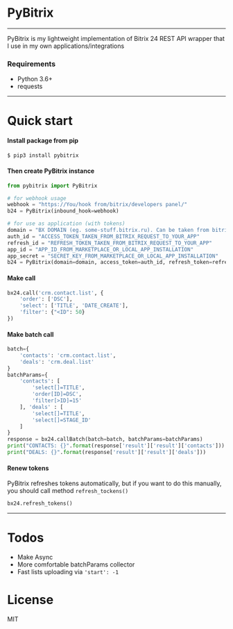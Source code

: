 # PyBitrix
---

PyBitrix is my lightweight implementation of Bitrix 24 REST API wrapper that I use in my own applications/integrations
### Requirements
  - Python 3.6+
  - requests
---
# Quick start
#### Install package from pip
```sh
$ pip3 install pybitrix
```
#### Then create PyBitrix instance
```python
from pybitrix import PyBitrix

# for webhook usage
webhook = "https://You/hook from/bitrix/developers panel/"
b24 = PyBitrix(inbound_hook=webhook)

# for use as application (with tokens)
domain = "BX DOMAIN (eg. some-stuff.bitrix.ru). Can be taken from bitrix request to your app"
auth_id = "ACCESS_TOKEN_TAKEN_FROM_BITRIX_REQUEST_TO_YOUR_APP"
refresh_id = "REFRESH_TOKEN_TAKEN_FROM_BITRIX_REQUEST_TO_YOUR_APP"
app_id = "APP_ID_FROM_MARKETPLACE_OR_LOCAL_APP_INSTALLATION"
app_secret = "SECRET_KEY_FROM_MARKETPLACE_OR_LOCAL_APP_INSTALLATION"
b24 = PyBitrix(domain=domain, access_token=auth_id, refresh_token=refresh_id, app_id=app_id, app_secret=app_secret)
```
#### Make call
```python
bx24.call('crm.contact.list', {
    'order': ['DSC'],
    'select': ['TITLE', 'DATE_CREATE'],
    'filter': {"<ID": 50}
})
```

#### Make batch call
```python
batch={
    'contacts': 'crm.contact.list', 
    'deals': 'crm.deal.list'
}
batchParams={
    'contacts': [
        'select[]=TITLE', 
        'order[ID]=DSC', 
        'filter[>ID]=15'
    ], 'deals' : [
        'select[]=TITLE',
        'select[]=STAGE_ID'
    ]
}
response = bx24.callBatch(batch=batch, batchParams=batchParams)
print("CONTACTS: {}".format(response['result']['result']['contacts']))
print("DEALS: {}".format(response['result']['result']['deals']))
```
#### Renew tokens
PyBitrix refreshes tokens automatically, but if you want to do this manually, you should call method ```refresh_tockens()```
```python
bx24.refresh_tokens()
```

---
# Todos
 - Make Async
 - More comfortable batchParams collector
 - Fast lists uploading via ```'start': -1```
# License
MIT
